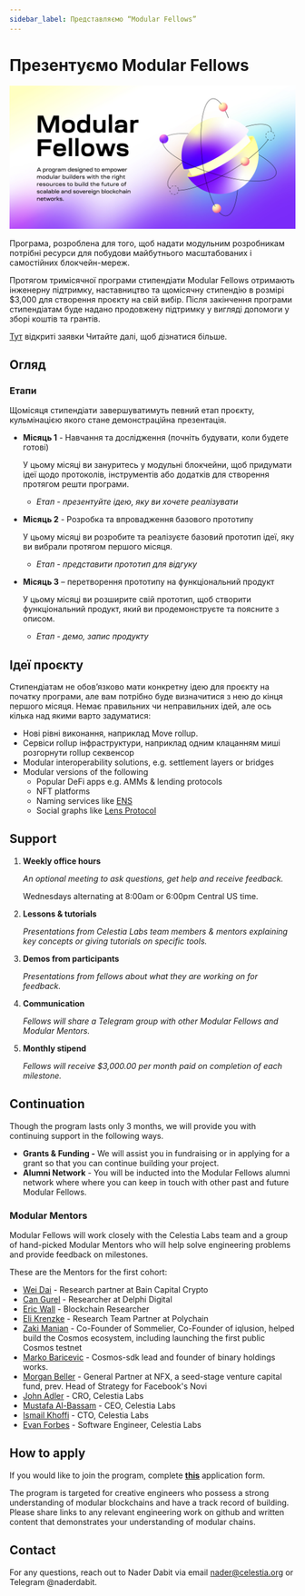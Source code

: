 ```yaml
---
sidebar_label: Представляємо “Modular Fellows”
---
```


# Презентуємо Modular Fellows

![Modular Fellows](/img/modular_fellows.jpg)

Програма, розроблена для того, щоб надати модульним розробникам потрібні ресурси для побудови майбутнього масштабованих і самостійних блокчейн-мереж.

Протягом тримісячної програми стипендіати Modular Fellows отримають інженерну підтримку, наставництво та щомісячну стипендію в розмірі $3,000 для створення проєкту на свій вибір. Після закінчення програми стипендіатам буде надано продовжену підтримку у вигляді допомоги у зборі коштів та грантів.

[Тут](https://celestia-intake.typeform.com/to/RB5FgXt2) відкриті заявки Читайте далі, щоб дізнатися більше.

## Огляд

### Етапи

Щомісяця стипендіати завершуватимуть певний етап проєкту, кульмінацією якого стане демонстраційна презентація.

- **Місяць 1** - Навчання та дослідження (почніть будувати, коли будете готові)

  У цьому місяці ви зануритесь у модульні блокчейни, щоб придумати ідеї щодо протоколів, інструментів або додатків для створення протягом решти програми.

  - *Етап - презентуйте ідею, яку ви хочете реалізувати*

- **Місяць 2** - Розробка та впровадження базового прототипу

  У цьому місяці ви розробите та реалізуєте базовий прототип ідеї, яку ви вибрали протягом першого місяця.

  - *Етап - представити прототип для відгуку*

- **Місяць 3** – перетворення прототипу на функціональний продукт

  У цьому місяці ви розширите свій прототип, щоб створити функціональний продукт, який ви продемонструєте та поясните з описом.

  - *Етап - демо, запис продукту*

## Ідеї проєкту

Стипендіатам не обов’язково мати конкретну ідею для проєкту на початку програми, але вам потрібно буде визначитися з нею до кінця першого місяця. Немає правильних чи неправильних ідей, але ось кілька над якими варто задуматися:

- Нові рівні виконання, наприклад Move rollup.
- Сервіси rollup інфраструктури, наприклад одним клацанням миші розгорнути rollup секвенсор
- Modular interoperability solutions, e.g. settlement layers or bridges
- Modular versions of the following
  - Popular DeFi apps e.g. AMMs & lending protocols
  - NFT platforms
  - Naming services like [ENS](https://etherscan.io/token/0xC18360217D8F7Ab5e7c516566761Ea12Ce7F9D72#code)
  - Social graphs like [Lens Protocol](https://lens.xyz/)

## Support

1. **Weekly office hours**

    *An optional meeting to ask questions, get help and receive feedback.*

    Wednesdays alternating at 8:00am or 6:00pm Central US time.

2. **Lessons & tutorials**

    *Presentations from Celestia Labs team members & mentors explaining key concepts or giving tutorials on specific tools.*

3. **Demos from participants**

    *Presentations from fellows about what they are working on for feedback.*

4. **Communication**

    *Fellows will share a Telegram group with other Modular Fellows and Modular Mentors.*

5. **Monthly stipend**

    *Fellows will receive $3,000.00 per month paid on completion of each milestone.*

## Continuation

Though the program lasts only 3 months, we will provide you with continuing support in the following ways.

- **Grants & Funding -** We will assist you in fundraising or in applying for a grant so that you can continue building your project.
- **Alumni Network** - You will be inducted into the Modular Fellows alumni network where where you can keep in touch with other past and future Modular Fellows.

### Modular Mentors

Modular Fellows will work closely with the Celestia Labs team and a group of hand-picked Modular Mentors who will help solve engineering problems and provide feedback on milestones.

These are the Mentors for the first cohort:

- [Wei Dai](https://twitter.com/_weidai) - Research partner at Bain Capital Crypto
- [Can Gurel](https://twitter.com/CannnGurel) - Researcher at Delphi Digital
- [Eric Wall](https://twitter.com/ercwl) - Blockchain Researcher
- [Eli Krenzke](https://twitter.com/eKRENZKE) - Research Team Partner at Polychain
- [Zaki Manian](https://twitter.com/zmanian) - Co-Founder of Sommelier, Co-Founder of iqlusion, helped build the Cosmos ecosystem, including launching the first public Cosmos testnet
- [Marko Baricevic](https://twitter.com/mark0baricevic) - Cosmos-sdk lead and founder of binary holdings works.
- [Morgan Beller](https://twitter.com/beller) - General Partner at NFX, a seed-stage venture capital fund, prev. Head of Strategy for Facebook's Novi
- [John Adler](https://twitter.com/jadler0) - CRO, Celestia Labs
- [Mustafa Al-Bassam](https://twitter.com/musalbas) - CEO, Celestia Labs
- [Ismail Khoffi](https://twitter.com/KreuzUQuer) - CTO, Celestia Labs
- [Evan Forbes](https://twitter.com/evansforbes) - Software Engineer, Celestia Labs

## How to apply

If you would like to join the program, complete **[this](https://celestia-intake.typeform.com/to/RB5FgXt2)** application form.

The program is targeted for creative engineers who possess a strong understanding of modular blockchains and have a track record of building. Please share links to any relevant engineering work on github and written content that demonstrates your understanding of modular chains.

## Contact

For any questions, reach out to Nader Dabit via email nader@celestia.org or Telegram @naderdabit.

